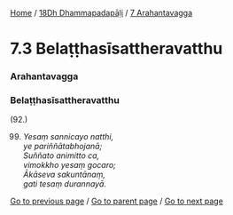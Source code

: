 
[Home](/) / [18Dh Dhammapadapāḷi](/tipitaka/18Dh.md) / [7 Arahantavagga](/tipitaka/18Dh/7.md)

# 7.3 Belaṭṭhasīsattheravatthu

### Arahantavagga

### Belaṭṭhasīsattheravatthu

(92.)

99. _Yesaṃ sannicayo natthi,_  
_ye pariññātabhojanā;_  
_Suññato animitto ca,_  
_vimokkho yesaṃ gocaro;_  
_Ākāseva sakuntānaṃ,_  
_gati tesaṃ durannayā._  


[Go to previous page](/tipitaka/18Dh/7/7.2.md) / [Go to parent page](/tipitaka/18Dh/7.md) / [Go to next page](/tipitaka/18Dh/7/7.4.md)


